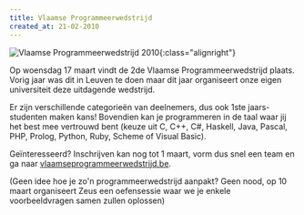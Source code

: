 ```yaml
---
title: Vlaamse Programmeerwedstrijd
created_at: 21-02-2010
---
```


![Vlaamse Programmeerwedstrijd 2010](https://zeus.ugent.be/wp-content/uploads/2010/02/n202655937393_4168.jpg){:class="alignright"}

Op woensdag 17 maart vindt de 2de Vlaamse Programmeerwedstrijd plaats. Vorig jaar was dit in Leuven te doen maar dit jaar organiseert onze eigen universiteit deze uitdagende wedstrijd.

Er zijn verschillende categorieën van deelnemers, dus ook 1ste jaars-studenten maken kans! Bovendien kan je programmeren in de taal waar jij het best mee vertrouwd bent (keuze uit C, C++, C#, Haskell, Java, Pascal, PHP, Prolog, Python, Ruby, Scheme of Visual Basic).

Geïnteresseerd? Inschrijven kan nog tot 1 maart, vorm dus snel een team en ga naar [vlaamseprogrammeerwedstrijd.be](https://www.vlaamseprogrammeerwedstrijd.be/?page=inschrijven).

(Geen idee hoe je zo'n programmeerwedstrijd aanpakt? Geen nood, op 10 maart organiseert Zeus een oefensessie waar we je enkele voorbeeldvragen samen zullen oplossen)
